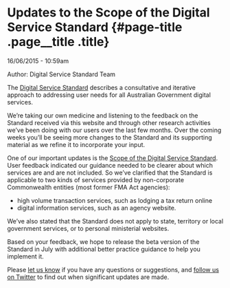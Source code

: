 Updates to the Scope of the Digital Service Standard {#page-title .page__title .title}
====================================================
16/06/2015 - 10:59am

Author: Digital Service Standard Team

The [Digital Service Standard](http://www.dto.gov.au/standard) describes
a consultative and iterative approach to addressing user needs for all
Australian Government digital services.

We’re taking our own medicine and listening to the feedback on the
Standard received via this website and through other research activities
we’ve been doing with our users over the last few months. Over the
coming weeks you’ll be seeing more changes to the Standard and its
supporting material as we refine it to incorporate your input.

One of our important updates is the [Scope of the Digital Service
Standard](https://www.dto.gov.au/standard/digital-transformation-plan/scope-digital-service-standard).
User feedback indicated our guidance needed to be clearer about which
services are and are not included. So we’ve clarified that the Standard
is applicable to two kinds of services provided by non-corporate
Commonwealth entities (most former FMA Act agencies):

-   high volume transaction services, such as lodging a tax return
    online
-   digital information services, such as an agency website.

We’ve also stated that the Standard does not apply to state, territory
or local government services, or to personal ministerial websites.

Based on your feedback, we hope to release the beta version of the
Standard in July with additional better practice guidance to help you
implement it.  

Please [let us know](https://www.dto.gov.au/feedback-design-guidance) if
you have any questions or suggestions, and [follow us on
Twitter](https://twitter.com/ausdto) to find out when significant
updates are made.
